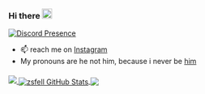 ### Hi there <img src="https://media.giphy.com/media/hvRJCLFzcasrR4ia7z/giphy.gif" width=20 />
[![Discord Presence](https://lanyard.cnrad.dev/api/792802587543076874)](https://discord.com/users/792802587543076874)




<!--
**zsfell/zsfell** is a ✨ _special_ ✨ repository because its `README.md` (this file) appears on your GitHub profile.

Here are some ideas to get you started:
-->

- 📫 reach me on [Instagram](https://instagram.com/whos.irsan?igshid=YTY2NzY3YTc=)
- My pronouns are he not him, because i never be [him](https://www.tiktok.com/@the_mannii/video/7145978827355786538?is_from_webapp=v1&item_id=7145978827355786538)

#### <a href="https://github.com/zsfell">
   <img src="https://komarev.com/ghpvc/?username=zsfell">
</a>
<a href="https://github.com/zsfell">
  <img align="center" src="https://github-readme-stats.vercel.app/api?username=zsfell&show_icons=true&theme=tokyonight" alt="zsfell GitHub Stats" />
</a>
<a href="https://github.com/zsfell">
  <img align="center" src="https://github-readme-stats-sigma-five.vercel.app/api/top-langs/?username=zsfell&layout=compact&hide_border=false&theme=tokyonight" />
</a>
